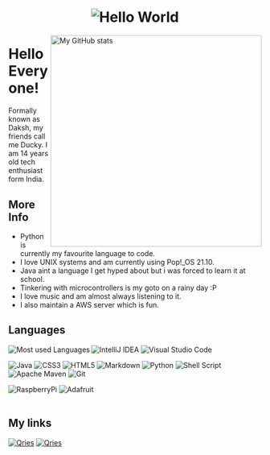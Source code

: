 <h1 align=center><img src="https://readme-typing-svg.herokuapp.com/?font=jetbrains+mono&color=%bb42dqw&size=22&center=true&vCenter=true&lines=echo%20%27Hello%20World!%27;I%20am%20Daksh...;Linux%2C+Python%2C+Java%2C+Bash..." alt="Hello World"></h1>

<img src="https://github-readme-stats.vercel.app/api?username=TheDucky&show_icons=true&theme=discord_old_blurple" alt="My GitHub stats" width=420px align=right>

# Hello Everyone! 

Formally known as Daksh, my friends call me Ducky. I am 14 years old tech enthusiast form India.

## More Info
* Python is currently my favourite language to code.
* I love UNIX systems and am currently using Pop!_OS 21.10.
* Java aint a language I get hyped about but i was forced to learn it at school. 
* Tinkering with microcontrollers is my goto on a rainy day :P
* I love music and am almost always listening to it.
* I also maintain a AWS server which is fun.

## Languages 

<img src="https://github-readme-stats.vercel.app/api/top-langs/?username=TheDucky&layout=compact&theme=discord_old_blurple&langs_count=12" alt="Most used Languages" align="left">

![IntelliJ IDEA](https://img.shields.io/badge/IntelliJIDEA-000000.svg?style=for-the-badge&logo=intellij-idea&logoColor=white)
![Visual Studio Code](https://img.shields.io/badge/Visual%20Studio%20Code-0078d7.svg?style=for-the-badge&logo=visual-studio-code&logoColor=white)

![Java](https://img.shields.io/badge/java-%23ED8B00.svg?style=for-the-badge&logo=java&logoColor=white)
![CSS3](https://img.shields.io/badge/css3-%231572B6.svg?style=for-the-badge&logo=css3&logoColor=white)
![HTML5](https://img.shields.io/badge/html5-%23E34F26.svg?style=for-the-badge&logo=html5&logoColor=white)
![Markdown](https://img.shields.io/badge/markdown-%23000000.svg?style=for-the-badge&logo=markdown&logoColor=white)
![Python](https://img.shields.io/badge/python-3670A0?style=for-the-badge&logo=python&logoColor=ffdd54)
![Shell Script](https://img.shields.io/badge/shell_script-%23121011.svg?style=for-the-badge&logo=gnu-bash&logoColor=white)
![Apache Maven](https://img.shields.io/badge/Apache%20Maven-C71A36?style=for-the-badge&logo=Apache%20Maven&logoColor=white)
![Git](https://img.shields.io/badge/git-%23F05033.svg?style=for-the-badge&logo=git&logoColor=white)

![RaspberryPi](https://img.shields.io/badge/Raspberry%20Pi-A22846?style=for-the-badge&logo=Raspberry%20Pi&logoColor=white)
![Adafruit](https://img.shields.io/badge/adafruit-000000?style=for-the-badge&logo=adafruit&logoColor=white) <br/> <br/> 

## My links 

<a href="https://open.spotify.com/user/fnwptjr7y693b5rsh0xcj933r?si=e3d970279f9a4c05" target="_blank">
         <img alt="Qries" src="https://img.shields.io/badge/Spotify-1ED760?&style=for-the-badge&logo=spotify&logoColor=white"></a>
        
<a href="https://www.reddit.com/user/mouZe512" target="_blank">
         <img alt="Qries" src="https://img.shields.io/badge/Reddit-FF4500?style=for-the-badge&logo=reddit&logoColor=white"></a>        

